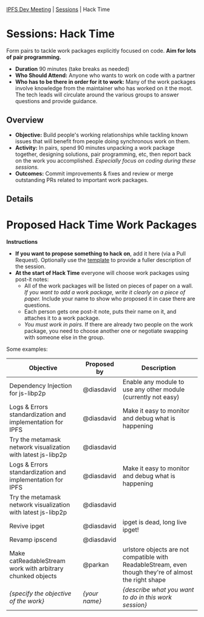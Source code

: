 [IPFS Dev Meeting](../../README.md) | [Sessions](../README.md) | Hack Time

# Sessions: Hack Time

Form pairs to tackle work packages explicitly focused on code. **Aim for lots of pair programming.**

- **Duration** 90 minutes (take breaks as needed)
- **Who Should Attend:** Anyone who wants to work on code with a partner  
- **Who has to be there in order for it to work:** Many of the work packages involve knowledge from the maintainer who has worked on it the most. The tech leads will circulate around the various groups to answer questions and provide guidance.

## Overview

- **Objective:** Build people's working relationships while tackling known issues that will benefit from people doing synchronous work on them.  
- **Activity:** In pairs, spend 90 minutes unpacking a work package together, designing solutions, pair programming, etc, then report back on the work you accomplished. _Especially focus on coding during these sessions._
- **Outcomes:** Commit improvements & fixes and review or merge outstanding PRs related to important work packages.

## Details


# Proposed Hack Time Work Packages

**Instructions**
- **If you want to propose something to hack on**, add it here (via a Pull Request). Optionally use the [template](../_template.md) to provide a fuller description of the session.
- **At the start of Hack Time** everyone will choose work packages using post-it notes: 
    - All of the work packages will be listed on pieces of paper on a wall. _If you want to add a work package, write it clearly on a piece of paper._ Include your name to show who proposed it in case there are questions.
    - Each person gets one post-it note, puts their name on it, and attaches it to a work package. 
    - _You must work in pairs._ If there are already two people on the work package, you need to choose another one or negotiate swapping with someone else in the group.
    
Some examples:

| Objective | Proposed by | Description |
|---|---|---|
| Dependency Injection for js-libp2p |	@diasdavid | Enable any module to use any other module (currently not easy) |
| Logs & Errors standardization and implementation for IPFS	| @diasdavid	| Make it easy to monitor and debug what is happening |
| Try the metamask network visualization with latest js-libp2p	| @diasdavid	| |
| Logs & Errors standardization and implementation for IPFS	| @diasdavid | Make it easy to monitor and debug what is happening 
| Try the metamask network visualization with latest js-libp2p	| @diasdavid	|  |
| Revive ipget	| @diasdavid	| ipget is dead, long live ipget! |
| Revamp ipscend	| @diasdavid	|  |
| Make catReadableStream work with arbitrary chunked objects| @parkan	| urlstore objects are not compatible with ReadableStream, even though they're of almost the right shape |
| _{specify the objective of the work}_ | _{your name}_ | _{describe what you want to do in this work session}_
